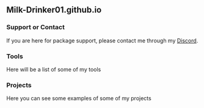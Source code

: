 ## Milk-Drinker01.github.io

### Support or Contact
If you are here for package support, please contact me through my [Discord](https://discord.gg/utduGay3Nu). 

### Tools
Here will be a list of some of my tools

### Projects
Here you can see some examples of some of my projects
